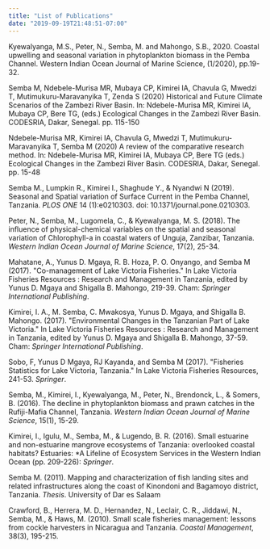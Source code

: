 ```yaml
---
title: "List of Publications"
date: "2019-09-19T21:48:51-07:00"
---
```

Kyewalyanga, M.S., Peter, N., Semba, M. and Mahongo, S.B., 2020. Coastal upwelling and seasonal variation in phytoplankton biomass in the Pemba Channel. Western Indian Ocean Journal of Marine Science, (1/2020), pp.19-32.

Semba M, Ndebele-Murisa MR, Mubaya CP, Kimirei IA, Chavula G, Mwedzi T, Mutimukuru-Maravanyika T, Zenda S (2020) Historical and Future Climate Scenarios of the Zambezi River Basin. In: Ndebele-Murisa MR, Kimirei IA, Mubaya CP, Bere TG, (eds.) Ecological Changes in the Zambezi River Basin. CODESRIA, Dakar, Senegal. pp. 115-150

Ndebele-Murisa MR, Kimirei IA, Chavula G, Mwedzi T, Mutimukuru-Maravanyika T, Semba M (2020) A review of the comparative research method. In: Ndebele-Murisa MR, Kimirei IA, Mubaya CP, Bere TG (eds.) Ecological Changes in the Zambezi River Basin. CODESRIA, Dakar, Senegal. pp. 15-48

Semba M., Lumpkin R., Kimirei I., Shaghude Y., & Nyandwi N (2019). Seasonal and Spatial variation of Surface Current in the Pemba Channel, Tanzania. *PLOS ONE* 14 (1):e0210303. doi: 10.1371/journal.pone.0210303.

Peter, N., Semba, M., Lugomela, C., & Kyewalyanga, M. S. (2018). The influence of physical-chemical variables on the spatial and seasonal variation of Chlorophyll-a in coastal waters of Unguja, Zanzibar, Tanzania. *Western Indian Ocean Journal of Marine Science*, 17(2), 25-34.

Mahatane, A., Yunus D. Mgaya, R. B. Hoza, P. O. Onyango, and Semba M (2017). "Co-management of Lake Victoria Fisheries." In Lake Victoria Fisheries Resources : Research and Management in Tanzania, edited by Yunus D. Mgaya and Shigalla B. Mahongo, 219-39. Cham: *Springer International Publishing*.

Kimirei, I. A., M. Semba, C. Mwakosya, Yunus D. Mgaya, and Shigalla B. Mahongo. (2017). "Environmental Changes in the Tanzanian Part of Lake Victoria." In Lake Victoria Fisheries Resources : Research and Management in Tanzania, edited by Yunus D. Mgaya and Shigalla B. Mahongo, 37-59. Cham: *Springer International Publishing*.

Sobo, F, Yunus D Mgaya, RJ Kayanda, and Semba M (2017). "Fisheries Statistics for Lake Victoria, Tanzania." In Lake Victoria Fisheries Resources, 241-53. *Springer*.

Semba, M., Kimirei, I., Kyewalyanga, M., Peter, N., Brendonck, L., & Somers, B. (2016). The decline in phytoplankton biomass and prawn catches in the Rufiji-Mafia Channel, Tanzania. *Western Indian Ocean Journal of Marine Science*, 15(1), 15-29. 

Kimirei, I., Igulu, M., Semba, M., & Lugendo, B. R. (2016). Small estuarine and non-estuarine mangrove ecosystems of Tanzania: overlooked coastal habitats? Estuaries: *A Lifeline of Ecosystem Services in the Western Indian Ocean (pp. 209-226): *Springer*.

Semba M. (2011). Mapping and characterization of fish landing sites and related infrastructures along the coast of Kinondoni and Bagamoyo district, Tanzania. *Thesis*. University of Dar es Salaam

Crawford, B., Herrera, M. D., Hernandez, N., Leclair, C. R., Jiddawi, N., Semba, M., & Haws, M. (2010). Small scale fisheries management: lessons from cockle harvesters in Nicaragua and Tanzania. *Coastal Management*, 38(3), 195-215. 